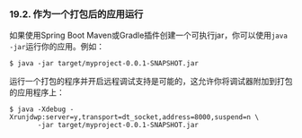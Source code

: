 ### 19.2. 作为一个打包后的应用运行

如果使用Spring Boot Maven或Gradle插件创建一个可执行jar，你可以使用`java -jar`运行你的应用。例如：
```shell
$ java -jar target/myproject-0.0.1-SNAPSHOT.jar
```
运行一个打包的程序并开启远程调试支持是可能的，这允许你将调试器附加到打包的应用程序上：
```shell
$ java -Xdebug -Xrunjdwp:server=y,transport=dt_socket,address=8000,suspend=n \
       -jar target/myproject-0.0.1-SNAPSHOT.jar
```
